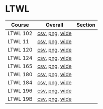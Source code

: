 # LTWL

| Course | Overall | Section |
| ------ | ------- | ------- |
| LTWL 102 | [csv](https://github.com/UCSD-Historical-Enrollment-Data/2025Winter/blob/main/overall/LTWL%20102.csv), [png](https://raw.githubusercontent.com/UCSD-Historical-Enrollment-Data/2025Winter/main/plot_overall/LTWL%20102.png), [wide](https://raw.githubusercontent.com/UCSD-Historical-Enrollment-Data/2025Winter/main/plot_overall_wide/LTWL%20102.png) |  |
| LTWL 11 | [csv](https://github.com/UCSD-Historical-Enrollment-Data/2025Winter/blob/main/overall/LTWL%2011.csv), [png](https://raw.githubusercontent.com/UCSD-Historical-Enrollment-Data/2025Winter/main/plot_overall/LTWL%2011.png), [wide](https://raw.githubusercontent.com/UCSD-Historical-Enrollment-Data/2025Winter/main/plot_overall_wide/LTWL%2011.png) |  |
| LTWL 120 | [csv](https://github.com/UCSD-Historical-Enrollment-Data/2025Winter/blob/main/overall/LTWL%20120.csv), [png](https://raw.githubusercontent.com/UCSD-Historical-Enrollment-Data/2025Winter/main/plot_overall/LTWL%20120.png), [wide](https://raw.githubusercontent.com/UCSD-Historical-Enrollment-Data/2025Winter/main/plot_overall_wide/LTWL%20120.png) |  |
| LTWL 124 | [csv](https://github.com/UCSD-Historical-Enrollment-Data/2025Winter/blob/main/overall/LTWL%20124.csv), [png](https://raw.githubusercontent.com/UCSD-Historical-Enrollment-Data/2025Winter/main/plot_overall/LTWL%20124.png), [wide](https://raw.githubusercontent.com/UCSD-Historical-Enrollment-Data/2025Winter/main/plot_overall_wide/LTWL%20124.png) |  |
| LTWL 165 | [csv](https://github.com/UCSD-Historical-Enrollment-Data/2025Winter/blob/main/overall/LTWL%20165.csv), [png](https://raw.githubusercontent.com/UCSD-Historical-Enrollment-Data/2025Winter/main/plot_overall/LTWL%20165.png), [wide](https://raw.githubusercontent.com/UCSD-Historical-Enrollment-Data/2025Winter/main/plot_overall_wide/LTWL%20165.png) |  |
| LTWL 180 | [csv](https://github.com/UCSD-Historical-Enrollment-Data/2025Winter/blob/main/overall/LTWL%20180.csv), [png](https://raw.githubusercontent.com/UCSD-Historical-Enrollment-Data/2025Winter/main/plot_overall/LTWL%20180.png), [wide](https://raw.githubusercontent.com/UCSD-Historical-Enrollment-Data/2025Winter/main/plot_overall_wide/LTWL%20180.png) |  |
| LTWL 184 | [csv](https://github.com/UCSD-Historical-Enrollment-Data/2025Winter/blob/main/overall/LTWL%20184.csv), [png](https://raw.githubusercontent.com/UCSD-Historical-Enrollment-Data/2025Winter/main/plot_overall/LTWL%20184.png), [wide](https://raw.githubusercontent.com/UCSD-Historical-Enrollment-Data/2025Winter/main/plot_overall_wide/LTWL%20184.png) |  |
| LTWL 196 | [csv](https://github.com/UCSD-Historical-Enrollment-Data/2025Winter/blob/main/overall/LTWL%20196.csv), [png](https://raw.githubusercontent.com/UCSD-Historical-Enrollment-Data/2025Winter/main/plot_overall/LTWL%20196.png), [wide](https://raw.githubusercontent.com/UCSD-Historical-Enrollment-Data/2025Winter/main/plot_overall_wide/LTWL%20196.png) |  |
| LTWL 19B | [csv](https://github.com/UCSD-Historical-Enrollment-Data/2025Winter/blob/main/overall/LTWL%2019B.csv), [png](https://raw.githubusercontent.com/UCSD-Historical-Enrollment-Data/2025Winter/main/plot_overall/LTWL%2019B.png), [wide](https://raw.githubusercontent.com/UCSD-Historical-Enrollment-Data/2025Winter/main/plot_overall_wide/LTWL%2019B.png) |  |
